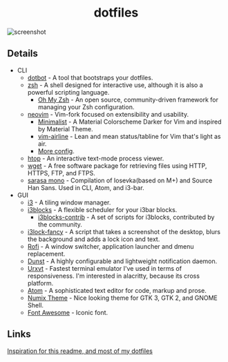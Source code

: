 <h1 align="center">dotfiles</h1>

![screenshot](https://i.imgur.com/hDPvEcu.jpg)

## Details
- CLI
    - [dotbot](https://github.com/anishathalye/dotbot) - A tool that bootstraps your dotfiles.
    - [zsh](https://www.zsh.org) - A shell designed for interactive use, although it is also a powerful scripting language.
        - [Oh My Zsh](https://github.com/robbyrussell/oh-my-zsh) - An open source, community-driven framework for managing your Zsh configuration.
    - [neovim](https://github.com/neovim/neovim) - Vim-fork focused on extensibility and usability.
        - [Minimalist](https://github.com/dikiaap/minimalist) - A Material Colorscheme Darker for Vim and inspired by Material Theme.
        - [vim-airline](https://github.com/vim-airline/vim-airline) - Lean and mean status/tabline for Vim that's light as air.
        - [More config](https://github.com/loganbickmore/dotfiles/blob/master/nvim/init.vim).
    - [htop](https://github.com/hishamhm/htop) - An interactive text-mode process viewer.
    - [wget](https://www.gnu.org/software/wget/) - A free software package for retrieving files using HTTP, HTTPS, FTP, and FTPS.
    - [sarasa mono](https://sourcefoundry.org/hack/) - Compilation of Iosevka(based on M+) and Source Han Sans. Used in CLI, Atom, and i3-bar.
- GUI
    - [i3](https://github.com/i3/i3) - A tiling window manager.
    - [i3blocks](https://github.com/vivien/i3blocks) - A flexible scheduler for your i3bar blocks.
        - [i3blocks-contrib](https://github.com/vivien/i3blocks-contrib) - A set of scripts for i3blocks, contributed by the community.
    - [i3lock-fancy](https://github.com/meskarune/i3lock-fancy) - A script that takes a screenshot of the desktop, blurs the background and adds a lock icon and text.
    - [Rofi](https://github.com/DaveDavenport/rofi) - A window switcher, application launcher and dmenu replacement.
    - [Dunst](https://github.com/dunst-project/dunst) - A highly configurable and lightweight notification daemon.
    - [Urxvt](https://github.com/jwilm/alacritty) - Fastest terminal emulator I've used in terms of responsiveness. I'm interested in alacritty, because its cross platform.
    - [Atom](https://atom.io) - A sophisticated text editor for code, markup and prose.
    - [Numix Theme](https://github.com/numixproject/numix-gtk-theme) - Nice looking theme for GTK 3, GTK 2, and GNOME Shell.
    - [Font Awesome](https://github.com/FontAwesome/Font-Awesome) - Iconic font.


## Links
[Inspiration for this readme, and most of my dotfiles](https://github.com/dikiaap/dotfiles)
